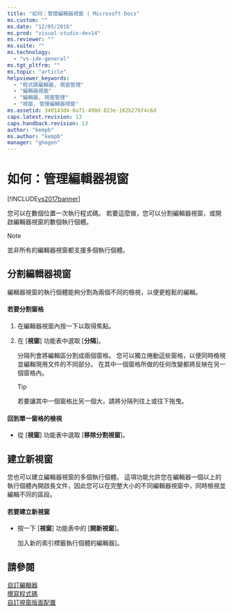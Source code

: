 ```yaml
---
title: "如何：管理編輯器視窗 | Microsoft Docs"
ms.custom: ""
ms.date: "12/05/2016"
ms.prod: "visual-studio-dev14"
ms.reviewer: ""
ms.suite: ""
ms.technology: 
  - "vs-ide-general"
ms.tgt_pltfrm: ""
ms.topic: "article"
helpviewer_keywords: 
  - "程式碼編輯器, 視窗管理"
  - "編輯器視窗"
  - "編輯器, 視窗管理"
  - "視窗, 管理編輯器視窗"
ms.assetid: 340143d4-8a71-490d-823e-162b276f4c6d
caps.latest.revision: 13
caps.handback.revision: 13
author: "kempb"
ms.author: "kempb"
manager: "ghogen"
---
```

# 如何：管理編輯器視窗
[!INCLUDE[vs2017banner](../code-quality/includes/vs2017banner.md)]

您可以在數個位置一次執行程式碼。  若要這麼做，您可以分割編輯器視窗，或開啟編輯器視窗的數個執行個體。  
  
> [!NOTE]
>  並非所有的編輯器視窗都支援多個執行個體。  
  
## 分割編輯器視窗  
 編輯器視窗的執行個體能夠分割為兩個不同的檢視，以便更輕鬆的編輯。  
  
#### 若要分割窗格  
  
1.  在編輯器視窗內按一下以取得焦點。  
  
2.  在 \[**視窗**\] 功能表中選取 \[**分隔**\]。  
  
     分隔列會將編輯區分割成兩個窗格。  您可以獨立捲動這些窗格，以便同時檢視並編輯現用文件的不同部分。  在其中一個窗格所做的任何改變都將反映在另一個窗格內。  
  
    > [!TIP]
    >  若要讓其中一個窗格比另一個大，請將分隔列往上或往下拖曳。  
  
#### 回到單一窗格的檢視  
  
-   從 \[**視窗**\] 功能表中選取 \[**移除分割視窗**\]。  
  
## 建立新視窗  
 您也可以建立編輯器視窗的多個執行個體。  這項功能允許您在編輯器一個以上的執行個體內開啟長文件，因此您可以在完整大小的不同編輯器視窗中，同時檢視並編輯不同的區段。  
  
#### 若要建立新視窗  
  
-   按一下 \[**視窗**\] 功能表中的 \[**開新視窗**\]。  
  
     加入新的索引標籤執行個體的編輯器\]。  
  
## 請參閱  
 [自訂編輯器](../ide/customizing-the-editor.md)   
 [撰寫程式碼](../ide/writing-code-in-the-code-and-text-editor.md)   
 [自訂視窗版面配置](../ide/customizing-window-layouts-in-visual-studio.md)